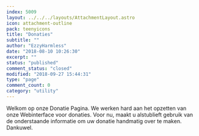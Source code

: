 ```yaml
---
index: 5009
layout: ../../../layouts/AttachmentLayout.astro
icon: attachment-outline
pack: teenyicons
title: "Donaties"
subtitle: ""
author: "EzzyHarmless"
date: "2018-08-10 10:26:30"
excerpt: ""
status: "published"
comment_status: "closed"
modified: "2018-09-27 15:44:31"
type: "page"
comment_count: 0
category: "utility"
---
```


Welkom op onze Donatie Pagina. We werken hard aan het opzetten van onze Webinterface voor donaties. Voor nu, maakt u alstublieft gebruik van de onderstaande informatie om uw donatie handmatig over te maken. Dankuwel.